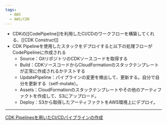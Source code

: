 ```yaml
---
tags:
  - AWS
  - AWS/CDK
---
```

- CDKの[[CodePipeline]]を利用したCI/CDのワークフローを構築してくれる、[[CDK Construct]]
- CDK Pipelineを使用したスタックをデプロイすると以下の処理フローがCodePipelineに作成される
	- Source：GitリポジトリのCDKソースコードを取得する
	- Build：CDKソースコードからCloudFormationのスタックテンプレートが正常に作成されるかテストする
	- UpdatePipeline：パイプラインの変更を検出して、更新する。自分で自分を更新する（self-mutate）。
	- Assets：CloudFormationのスタックテンプレートやその他のアーティファクトを作成して、S3にアップロード。
	- Deploy：S3から取得したアーティファクトをAWS環境上にデプロイ。


---
[CDK Pipelinesを用いたCI/CDパイプラインの作成](https://zenn.dev/hikapoppin/articles/ab39718866cbaf)